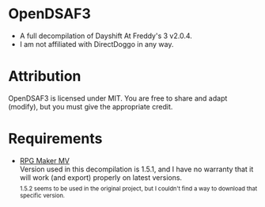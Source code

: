 # OpenDSAF3
- A full decompilation of Dayshift At Freddy's 3 v2.0.4.
- I am not affiliated with DirectDoggo in any way.

# Attribution
OpenDSAF3 is licensed under MIT. You are free to share and adapt (modify), but you must give the appropriate credit.

# Requirements
- [RPG Maker MV](https://www.rpgmakerweb.com/products/rpg-maker-mv)<br>
Version used in this decompilation is 1.5.1, and I have no warranty that it will work (and export) properly on latest versions.<br>
<sub>1.5.2 seems to be used in the original project, but I couldn't find a way to download that specific version.</sub>